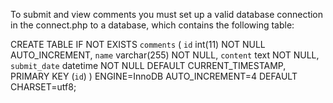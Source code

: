 To submit and view comments you must set up a valid database connection in the connect.php to a database, which contains the following table: 

CREATE TABLE IF NOT EXISTS `comments` (
	`id` int(11) NOT NULL AUTO_INCREMENT,
	`name` varchar(255) NOT NULL,
	`content` text NOT NULL,
	`submit_date` datetime NOT NULL DEFAULT CURRENT_TIMESTAMP,
	PRIMARY KEY (`id`)
) ENGINE=InnoDB AUTO_INCREMENT=4 DEFAULT CHARSET=utf8;
